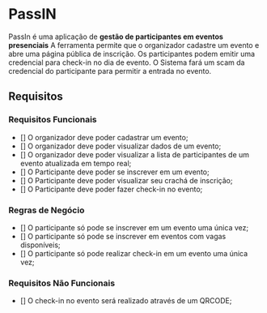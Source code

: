# PassIN

PassIn é uma aplicação de **gestão de participantes em eventos presenciais**
A ferramenta permite que o organizador cadastre um evento e abre uma página pública de inscrição.
Os participantes podem emitir uma credencial para check-in no dia de evento.
O Sistema fará um scam da credencial do participante para permitir a entrada no evento.

## Requisitos

### Requisitos Funcionais

- [] O organizador deve poder cadastrar um evento;
- [] O organizador deve poder visualizar dados de um evento;
- [] O organizador deve poder visualizar a lista de participantes de um evento atualizada em tempo real;
- [] O Participante deve poder se inscrever em um evento;
- [] O Participante deve poder visualizar seu crachá de inscrição;
- [] O Participante deve poder fazer check-in no evento;

### Regras de Negócio

- [] O participante só pode se inscrever em um evento uma única vez;
- [] O participante só pode se inscrever em eventos com vagas disponíveis;
- [] O participante só pode realizar check-in em um evento uma única vez;

### Requisitos Não Funcionais

- [] O check-in no evento será realizado através de um QRCODE;
